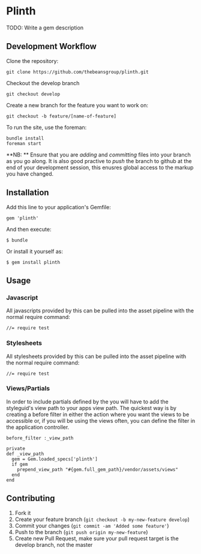 # Plinth

TODO: Write a gem description

## Development Workflow

Clone the repository:

    git clone https://github.com/thebeansgroup/plinth.git

Checkout the develop branch

    git checkout develop

Create a new branch for the feature you want to work on:

    git checkout -b feature/[name-of-feature]

To run the site, use the foreman:

    bundle install
    foreman start

**NB: ** Ensure that you are _adding_ and _committing_ files into your branch as you go along. It is also good practive to _push_ the branch to github at the end of your development session, this enusres global access to the markup you have changed.

## Installation

Add this line to your application's Gemfile:

    gem 'plinth'

And then execute:

    $ bundle

Or install it yourself as:

    $ gem install plinth

## Usage

### Javascript
All javascripts provided by this  can be pulled into the asset pipeline
with the normal require command:

    //= require test

### Stylesheets
All stylesheets provided by this  can be pulled into the asset pipeline
with the normal require command:

    //= require test

### Views/Partials
In order to include partials defined by the  you will have to add the
styleguid's view path to your apps view path. The quickest way is by creating
a before filter in either the action where you want the views to be accessible
or, if you will be using the views often, you can define the filter in the
application controller.

    before_filter :_view_path

    private
    def _view_path
      gem = Gem.loaded_specs['plinth']
      if gem
        prepend_view_path "#{gem.full_gem_path}/vendor/assets/views"
      end
    end

## Contributing

1. Fork it
2. Create your feature branch (`git checkout -b my-new-feature develop`)
3. Commit your changes (`git commit -am 'Added some feature'`)
4. Push to the branch (`git push origin my-new-feature`)
5. Create new Pull Request, make sure your pull request target is the develop branch, not the master
